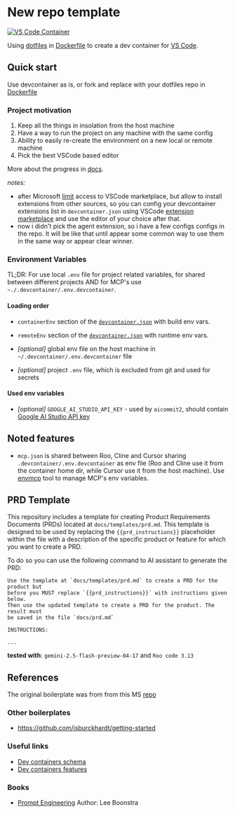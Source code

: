 # New repo template

[![VS Code Container](https://img.shields.io/static/v1?label=VS+Code&message=Container&logo=visualstudiocode&color=007ACC&logoColor=007ACC&labelColor=2C2C32)](https://open.vscode.dev/microsoft/vscode)

Using [dotfiles](https://github.com/kvokka/dotfiles/) in [Dockerfile](./.devcontainer/Dockerfile) to create a dev container for [VS Code](https://code.visualstudio.com/).

## Quick start

Use devcontainer as is, or fork and replace with your dotfiles repo in
[Dockerfile](./.devcontainer/Dockerfile)

### Project motivation

1. Keep all the things in insolation from the host machine
2. Have a way to run the project on any machine with the same config
3. Ability to easily re-create the environment on a new local or remote machine
4. Pick the best VSCode based editor

More about the progress in [docs](./docs/README.md).

*notes:*

- after Microsoft [limit](https://github.com/getcursor/cursor/issues/2976) access
to VSCode marketplace, but allow to install extensions from other sources, so
you can config your devcontainer extensions list in `devcontainer.json` using
VSCode [extension marketplace](https://marketplace.visualstudio.com/vscode) and
use the editor of your choice after that.
- now i didn't pick the agent extension, so i have a few configs configs in the
repo. It will be like that until appear some common way to use them in the same way
or appear clear winner.

### Environment Variables

TL;DR: For use local `.env` file for project related variables, for shared between
different projects AND for MCP's use `~./.devcontainer/.env.devcontainer`.

#### Loading order

- `containerEnv` section of the
[`devcontainer.json`](./.devcontainer/devcontainer.json)  with build env vars.

- `remoteEnv` section of the
[`devcontainer.json`](./.devcontainer/devcontainer.json)  with runtime env vars.

- *[optional]* global env file on the host machine in `~/.devcontainer/.env.devcontainer` file

- *[optional]* project `.env` file, which is excluded from git and used for secrets

#### Used env variables

- *[optional]* `GOOGLE_AI_STUDIO_API_KEY` - used by `aicommit2`, should contain [Google AI Studio API key](https://aistudio.google.com/app/apikey)

## Noted features

- `mcp.json` is shared between Roo, Cline and Cursor sharing `.devcontainer/.env.devcontainer` as env file (Roo and Cline use it from the container home dir, while Cursor use it from the host machine). Use [envmcp](https://www.npmjs.com/package/envmcp) tool to manage MCP's env variables.

## PRD Template

This repository includes a template for creating Product Requirements Documents (PRDs) located at `docs/templates/prd.md`. This template is designed to be used by replacing the `{{prd_instructions}}` placeholder within the file with a description of the specific product or feature for which you want to create a PRD.

To do so you can use the following command to AI assistant to generate the PRD:

```text
Use the template at `docs/templates/prd.md` to create a PRD for the product but
before you MUST replace `{{prd_instructions}}` with instructions given below.
Then use the updated template to create a PRD for the product. The result must
be saved in the file `docs/prd.md`

INSTRUCTIONS:

...
```

**tested with**: `gemini-2.5-flash-preview-04-17` and `Roo code 3.13`

## References

The original boilerplate was from from this MS [repo](https://github.com/microsoft/vscode-remote-try-go)

### Other boilerplates

- <https://github.com/jsburckhardt/getting-started>

### Useful links

- [Dev containers schema](https://containers.dev/implementors/json_reference/)
- [Dev containers features](https://containers.dev/features/)

### Books

- [Prompt
Engineering](https://drive.google.com/file/d/1GmdzVKFJKPpMVqzySocnDX8vk1GbvJ2E/view) Author: Lee Boonstra
